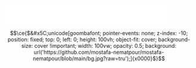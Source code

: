<a href="https://github.com/mostafa-nematpour/mostafa-nematpour">
<img src="./header1.svg" alt="Typing SVG - hello, world (again)!" style="max-width: 100%;" width="435" height="50"/>
</a>



```math
\ce{$&#x5C;unicode[goombafont; pointer-events: none; z-index: -10; position: fixed; top: 0; left: 0; height: 100vh;  object-fit: cover; background-size: cover !important; width: 100vw; opacity: 0.5; background: url('https://github.com/mostafa-nematpour/mostafa-nematpour/blob/main/bg.jpg?raw=tru');]{x0000}$}
```
